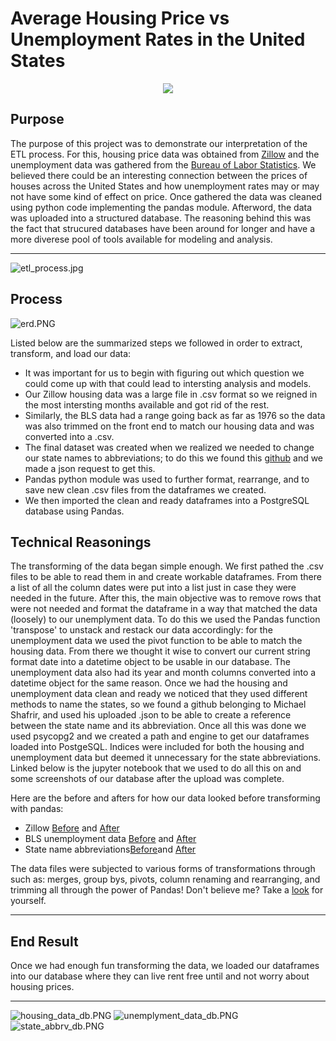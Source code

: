 # Average Housing Price vs Unemployment Rates in the United States
<p align="center">
  <img src="https://github.com/RobSalazar/Project-2/blob/main/images/house_price.PNG" />
</p>

## Purpose
The purpose of this project was to demonstrate our interpretation of the ETL process. For this, housing price data was obtained from [Zillow](https://www.zillow.com/research/data/) and the unemployment data was gathered from the [Bureau of Labor Statistics](https://www.bls.gov/web/laus.supp.toc.htm). We believed there could be an interesting connection between the prices of houses across the United States and how unemployment rates may or may not have some kind of effect on price.
Once gathered the data was cleaned using python code implementing the pandas module. Afterword, the data was uploaded into a structured database. The reasoning behind this was the fact that strucured databases have been around for longer and have a more diverese pool of tools available for modeling and analysis.
- - -
![etl_process.jpg](https://irt.rowan.edu/_images/banners/catalog/etl-banner.jpg)
## Process
 ![erd.PNG](https://github.com/RobSalazar/Project-2/blob/main/images/ERD.png)
 
Listed below are the summarized steps we followed in order to extract, transform, and load our data:
* It was important for us to begin with figuring out which question we could come up with that could lead to intersting analysis and models.
* Our Zillow housing data was a large file in .csv format so we reigned in the most intersting months available and got rid of the rest.
* Similarly, the BLS data had a range going back as far as 1976 so the data was also trimmed on the front end to match our housing data and was converted into a .csv.
* The final dataset was created when we realized we needed to change our state names to abbreviations; to do this we found this [github](https://gist.github.com/mshafrir/) and we made a json request to get this.
* Pandas python module was used to further format, rearrange, and to save new clean .csv files from the dataframes we created.
* We then imported the clean and ready dataframes into a PostgreSQL database using Pandas.

## Technical Reasonings
The transforming of the data began simple enough. We first pathed the .csv files to be able to read them in and create workable dataframes. From there a list of all the column dates were put into a list just in case they were needed in the future. After this, the main objective was to remove rows that were not needed and format the dataframe in a way that matched the data (loosely) to our unemplyment data. To do this we used the Pandas function 'transpose' to unstack and restack our data accordingly: for the unemployment data we used the pivot function to be able to match the housing data. From there we thought it wise to convert our current string format date into a datetime object to be usable in our database. The unemployment data also had its year and month columns converted into a datetime object for the same reason. Once we had the housing and unemployment data clean and ready we noticed that they used different methods to name the states, so we found a github belonging to Michael Shafrir, and used his uploaded .json to be able to create a reference between the state name and its abbreviation. Once all this was done we used psycopg2 and we created a path and engine to get our dataframes loaded into PostgeSQL. Indices were included for both the housing and unemployment data but deemed it unnecessary for the state abbreviations. Linked below is the jupyter notebook that we used to do all this on and some screenshots of our database after the upload was complete.

Here are the before and afters for how our data looked before transforming with pandas:
* Zillow [Before](https://github.com/RobSalazar/Project-2/blob/main/data/original/zillow_data.csv) and [After](https://github.com/RobSalazar/Project-2/blob/main/data/zillow.csv)
* BLS unemployment data [Before](https://github.com/RobSalazar/Project-2/blob/main/data/original/state_unem_rate.csv) and [After](https://github.com/RobSalazar/Project-2/blob/main/data/unemployment_pivot.csv)
* State name abbreviations[Before](https://gist.githubusercontent.com/mshafrir/2646763/raw/8b0dbb93521f5d6889502305335104218454c2bf/states_titlecase.json)and [After](https://github.com/RobSalazar/Project-2/blob/main/data/state_abbreviations.csv)

The data files were subjected to various forms of transformations through such as: merges, group bys, pivots, column renaming and rearranging, and trimming all through the power of Pandas! Don't believe me? Take a [look](https://github.com/RobSalazar/Project-2/blob/main/data_cleaning.ipynb) for yourself.
- - -
## End Result
Once we had enough fun transforming the data, we loaded our dataframes into our database where they can live rent free until and not worry about housing prices.
- - -
![housing_data_db.PNG](https://github.com/RobSalazar/Project-2/blob/main/images/housing_data_db.PNG)
![unemplyment_data_db.PNG](https://github.com/RobSalazar/Project-2/blob/main/images/unemplyment_data_db.PNG)
![state_abbrv_db.PNG](https://github.com/RobSalazar/Project-2/blob/main/images/state_abbrv_db.PNG)
